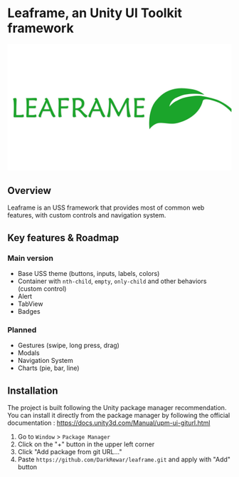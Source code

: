 # Leaframe, an Unity UI Toolkit framework

![Banner.jpg](./~/Images/Banner.jpeg)

## Overview

Leaframe is an USS framework that provides most of common web features,
with custom controls and navigation system.

## Key features & Roadmap

### Main version

- Base USS theme (buttons, inputs, labels, colors)
- Container with `nth-child`, `empty`, `only-child` and other behaviors (custom control)
- Alert
- TabView
- Badges

### Planned

- Gestures (swipe, long press, drag)
- Modals
- Navigation System 
- Charts (pie, bar, line)

## Installation

The project is built following the Unity package manager recommendation.
You can install it directly from the package manager by following the
official documentation : https://docs.unity3d.com/Manual/upm-ui-giturl.html

1. Go to `Window` > `Package Manager`
2. Click on the "+" button in the upper left corner
3. Click "Add package from git URL..."
4. Paste `https://github.com/DarkRewar/leaframe.git` and apply with "Add" button
